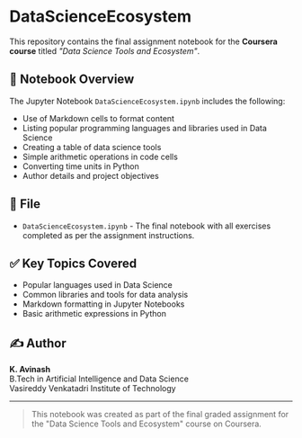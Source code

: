 # DataScienceEcosystem

This repository contains the final assignment notebook for the **Coursera course** titled *"Data Science Tools and Ecosystem"*.

## 📘 Notebook Overview

The Jupyter Notebook `DataScienceEcosystem.ipynb` includes the following:

- Use of Markdown cells to format content
- Listing popular programming languages and libraries used in Data Science
- Creating a table of data science tools
- Simple arithmetic operations in code cells
- Converting time units in Python
- Author details and project objectives

## 📁 File

- `DataScienceEcosystem.ipynb` - The final notebook with all exercises completed as per the assignment instructions.

## ✅ Key Topics Covered

- Popular languages used in Data Science
- Common libraries and tools for data analysis
- Markdown formatting in Jupyter Notebooks
- Basic arithmetic expressions in Python

## ✍️ Author

**K. Avinash**  
B.Tech in Artificial Intelligence and Data Science  
Vasireddy Venkatadri Institute of Technology

---

> This notebook was created as part of the final graded assignment for the "Data Science Tools and Ecosystem" course on Coursera.
